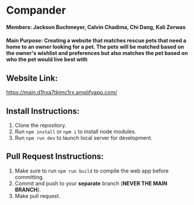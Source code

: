 # Compander


#### Members: Jackson Buchmeyer, Calvin Chadima, Chi Dang, Kali Zerwas
#### Main Purpose: Creating a website that matches rescue pets that need a home to an owner looking for a pet. The pets will be matched based on the owner's wishlist and preferences but also matches the pet based on who the pet would live best with

## Website Link:
https://main.d1hxa7tkjmc1rx.amplifyapp.com/

## Install Instructions:
1. Clone the repository.
2. Run ```npm install``` or ```npm i``` to install node modules.
3. Run ```npm run dev``` to launch local server for development.

## Pull Request Instructions:
1. Make sure to run ```npm run build``` to compile the web app before committing.
2. Commit and push to your **separate** branch (**NEVER THE MAIN BRANCH**).
3. Make pull request.
